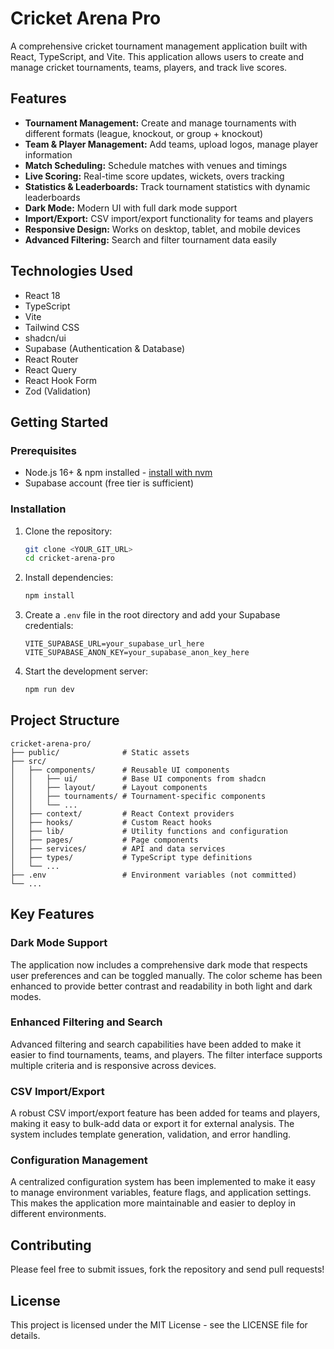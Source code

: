 # Cricket Arena Pro

A comprehensive cricket tournament management application built with React, TypeScript, and Vite. This application allows users to create and manage cricket tournaments, teams, players, and track live scores.

## Features

- **Tournament Management:** Create and manage tournaments with different formats (league, knockout, or group + knockout)
- **Team & Player Management:** Add teams, upload logos, manage player information
- **Match Scheduling:** Schedule matches with venues and timings
- **Live Scoring:** Real-time score updates, wickets, overs tracking
- **Statistics & Leaderboards:** Track tournament statistics with dynamic leaderboards
- **Dark Mode:** Modern UI with full dark mode support
- **Import/Export:** CSV import/export functionality for teams and players
- **Responsive Design:** Works on desktop, tablet, and mobile devices
- **Advanced Filtering:** Search and filter tournament data easily

## Technologies Used

- React 18
- TypeScript
- Vite
- Tailwind CSS
- shadcn/ui
- Supabase (Authentication & Database)
- React Router
- React Query
- React Hook Form
- Zod (Validation)

## Getting Started

### Prerequisites

- Node.js 16+ & npm installed - [install with nvm](https://github.com/nvm-sh/nvm#installing-and-updating)
- Supabase account (free tier is sufficient)

### Installation

1. Clone the repository:
   ```bash
   git clone <YOUR_GIT_URL>
   cd cricket-arena-pro
   ```

2. Install dependencies:
   ```bash
   npm install
   ```

3. Create a `.env` file in the root directory and add your Supabase credentials:
   ```
   VITE_SUPABASE_URL=your_supabase_url_here
   VITE_SUPABASE_ANON_KEY=your_supabase_anon_key_here
   ```

4. Start the development server:
   ```bash
   npm run dev
   ```

## Project Structure

```
cricket-arena-pro/
├── public/              # Static assets
├── src/
│   ├── components/      # Reusable UI components
│   │   ├── ui/          # Base UI components from shadcn
│   │   ├── layout/      # Layout components
│   │   ├── tournaments/ # Tournament-specific components
│   │   └── ...
│   ├── context/         # React Context providers
│   ├── hooks/           # Custom React hooks
│   ├── lib/             # Utility functions and configuration
│   ├── pages/           # Page components
│   ├── services/        # API and data services
│   ├── types/           # TypeScript type definitions
│   └── ...
├── .env                 # Environment variables (not committed)
└── ...
```

## Key Features

### Dark Mode Support

The application now includes a comprehensive dark mode that respects user preferences and can be toggled manually. The color scheme has been enhanced to provide better contrast and readability in both light and dark modes.

### Enhanced Filtering and Search

Advanced filtering and search capabilities have been added to make it easier to find tournaments, teams, and players. The filter interface supports multiple criteria and is responsive across devices.

### CSV Import/Export

A robust CSV import/export feature has been added for teams and players, making it easy to bulk-add data or export it for external analysis. The system includes template generation, validation, and error handling.

### Configuration Management

A centralized configuration system has been implemented to make it easy to manage environment variables, feature flags, and application settings. This makes the application more maintainable and easier to deploy in different environments.

## Contributing

Please feel free to submit issues, fork the repository and send pull requests!

## License

This project is licensed under the MIT License - see the LICENSE file for details.

